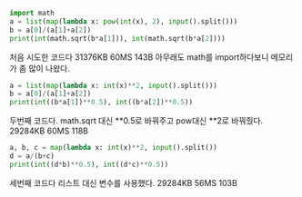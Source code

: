 ```python
import math
a = list(map(lambda x: pow(int(x), 2), input().split()))
b = a[0]/(a[1]+a[2])
print(int(math.sqrt(b*a[1])), int(math.sqrt(b*a[2])))
```
처음 시도한 코드다
31376KB 60MS 143B
아무래도 math를 import하다보니 메모리가 좀 많이 나왔다.

```python
a = list(map(lambda x: int(x)**2, input().split()))
b = a[0]/(a[1]+a[2])
print(int((b*a[1])**0.5), int((b*a[2])**0.5))
```
두번째 코드다.
math.sqrt 대신 **0.5로 바꿔주고 pow대신 **2로 바꿔줬다.
29284KB 60MS 118B

```python
a, b, c = map(lambda x: int(x)**2, input().split())
d = a/(b+c)
print(int((d*b)**0.5), int((d*c)**0.5))
```
세번째 코드다
리스트 대신 변수를 사용했다.
29284KB 56MS 103B